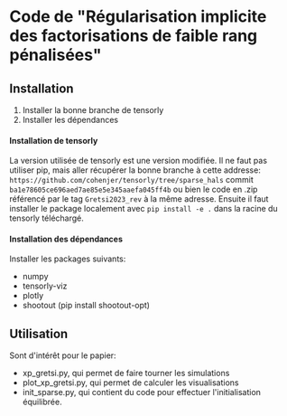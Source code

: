 # Code de "Régularisation implicite des factorisations de faible rang pénalisées"

## Installation

1. Installer la bonne branche de tensorly
2. Installer les dépendances

#### Installation de tensorly

La version utilisée de tensorly est une version modifiée. Il ne faut pas utiliser pip, mais aller récupérer la bonne branche à cette addresse:
` https://github.com/cohenjer/tensorly/tree/sparse_hals ` commit `ba1e78605ce696aed7ae85e5e345aaefa045ff4b`
ou bien le code en .zip référencé par le tag `Gretsi2023_rev` à la même adresse.
Ensuite il faut installer le package localement avec
`pip install -e .` dans la racine du tensorly téléchargé.

#### Installation des dépendances

Installer les packages suivants:
- numpy
- tensorly-viz
- plotly
- shootout (pip install shootout-opt)

## Utilisation

Sont d'intérêt pour le papier:
- xp_gretsi.py, qui permet de faire tourner les simulations
- plot_xp_gretsi.py, qui permet de calculer les visualisations
- init_sparse.py, qui contient du code pour effectuer l'initialisation équilibrée.


